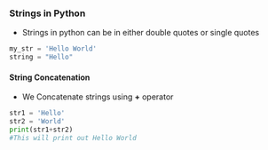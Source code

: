 ### Strings in  Python
* Strings in python can be in either double quotes or single quotes
```Python
my_str = 'Hello World'
string = "Hello"
```

#### String Concatenation
* We Concatenate strings using **+** operator 
```Python
str1 = 'Hello'
str2 = 'World'
print(str1+str2)
#This will print out Hello World
```
